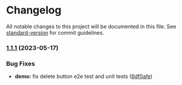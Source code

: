 # Changelog

All notable changes to this project will be documented in this file. See [standard-version](https://github.com/conventional-changelog/standard-version) for commit guidelines.

### [1.1.1](https://github.com/allanartuso/ngdux/compare/v1.1.0...v1.1.1) (2023-05-17)


### Bug Fixes

* **demo:** fix delete button e2e test and unit tests ([6df0afe](https://github.com/allanartuso/ngdux/commit/6df0afef8551a4ca1c283964323ce08d42b82b1f))
